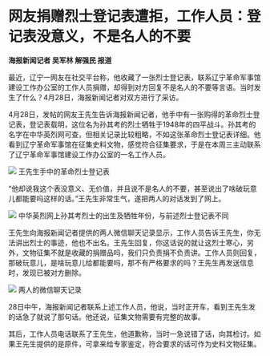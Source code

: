# 网友捐赠烈士登记表遭拒，工作人员：登记表没意义，不是名人的不要

**海报新闻记者 吴军林 解强民 报道**

最近，辽宁一网友在社交平台称，他收藏了一张烈士登记表，联系辽宁革命军事馆建设工作办公室的工作人员捐赠，却得到对方回复不是名人的不要等言语。当时发生了什么？4月28日，海报新闻记者对双方进行了采访。

4月28日，发帖的网友王先生告诉海报新闻记者，他手中有一张购得的革命烈士登记表，登记表载明，这位名为孙其考的烈士牺牲于1948年的四平战斗。孙其考的名字在中华英烈网可查，但相关记录比较粗略，不如这张革命烈士登记表详细。他看到辽宁革命军事馆在征集史料文物，感觉符合征集要求，于是在本周三主动联系了辽宁革命军事馆建设工作办公室的一名工作人员。

![](https://inews.gtimg.com/om_bt/OLRJX2ipbqNBLetB5RYLYIF_fXz13JREXmGoW4G4JVrvwAA/1000)
王先生手中的革命烈士登记表

“他却说我这个表没意义、无价值，并且说不是名人的不要，甚至说出了啥破玩意儿都能要吗这样的话。”王先生非常生气，遂把两人的对话发到了网上。

![](https://inews.gtimg.com/om_bt/OkZdM1FfmuiQ7Zy0ibp4Djwp7TY0XrGE01U_RZI-7nm88AA/1000)
中华英烈网上孙其考烈士的出生及牺牲年份，与前述烈士登记表不同

王先生向海报新闻记者提供的两人微信聊天记录显示，工作人员告诉王先生，你无法讲出烈士的事迹，他也不出名。王先生回复，你这话说的就让这烈士寒心，另外，文物征集不就是收藏的捐赠品吗，我们只负责捐不负责讲。工作人员则回复，那破玩意儿，是啥玩意儿给都能要吗，那不有严格要求的吗？王先生再发送信息时，发现已被对方删除。

![](https://inews.gtimg.com/om_bt/OQRrvOIs-NuBE2mCH9_apX6UUhdrEOm96Jg778mK7XA8cAA/1000)
两人的微信聊天记录

28日中午，海报新闻记者联系上述工作人员，他说，当时正开车，看到王先生发的话急了就说了那句话。他还说，征集文物需要有完整的故事。

其后，工作人员电话联系了王先生，他道歉称，当时一急说错了话，向其检讨。如果王先生提供的是原件，可拿来给专家鉴定，符合要求的话可作为史料文物征集。

